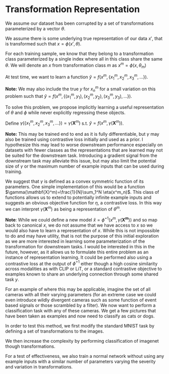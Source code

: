 # Transformation Representation

We assume our dataset has been corrupted by a set of transformations parameterized by a vector $\theta$.

We assume there is some underlying true representation of our data $x'$, that is transformed such that $x=\phi(x', \theta)$.

For each training sample, we know that they belong to a transformation class parameterized by a single index where all in this class share the same $\theta$. We will denote an $x$ from transformation class $m$ as $x^m=\phi(x, \theta_m)$

At test time, we want to learn a function $\hat{y}=f(x^m, \{x_1^m, x_2^m, x_3^m, ...\})$.

**Note:** We may also include the true $y$ for $x_n^m$ for a small variation on this problem such that $\hat{y}=f(x^m, \{(x_1^m, y_1), (x_2^m, y_2), (x_3^m, y_3), ...\})$.

To solve this problem, we propose implicitly learning a useful representation of $\theta$ and $\phi$ while never explicitly regressing these objects.

Define $\gamma(\{x_1^m, x_2^m, x_3^m, ...\})=\gamma(\mathbf{X}^m)$ s.t. $\hat{y} = f(x^m, \gamma(\mathbf{X}^m))$.

**Note:** This may be trained end to end as it is fully differentiable, but $\gamma$ may also be trained using contrastive loss initially and used as a prior. I hypothesize this may lead to worse downstream performance especially on datasets with fewer classes as the representations that are learned may not be suited for the downstream task. Introducing a gradient signal from the downstream task may alleviate this issue, but may also limit the potential size of $\gamma$ or the maximum number of example inputs that can be used during training.

We suggest that $\gamma$ is defined as a convex symmetric function of its parameters. One simple implementation of this would be a function $\gamma(\mathbf{X}^m)=\frac{1}{N}\sum_1^N \eta(x^m_n)$. This class of functions allows us to extend to potentially infinite example inputs and suggests an obvious objective function for $\eta$, a contrastive loss. In this way we can interpret $\gamma(\mathbf{X}^m)$ as being a representation of $\theta^m$.

**Note**: While we could define a new model $\hat{x} = \hat{\phi}^{-1}(x^m, \gamma(\mathbf{X^m}))$ and so map back to canonical $x$, we do not assume that we have access to $x$ so we would also have to learn a representation of $x$. While this is not impossible to do and may have utility, that is not the purpose of this initial exploration as we are more interested in learning some parameterization of the transformation for downstream tasks. I would be interested in this in the future, however, as it allows us to formulate this entire problem as an instance of representation learning. It could be performed also using a contrastive loss at the output of $\hat{\phi}^{-1}$ either though a high cosine similarity across modalities as with CLIP or LiT, or a standard contrastive objective to examples known to share an underlying connection through some shared task $y$.

For an example of where this may be applicable, imagine the set of all cameras with all their varying parameters (for an extreme case we could even introduce wildly divergent cameras such as some function of event based signals or those scrambled by a filter). We now want to perform a classification task with any of these cameras. We get a few pictures that have been taken as examples and now need to classify as cats or dogs.

In order to test this method, we first modify the standard MNIST task by defining a set of transformations to the images.

We then increase the complexity by performing classification of imagenet though transformations.

For a test of effectiveness, we also train a normal network without using any example inputs with a similar number of parameters varying the severity and variation in transformations.